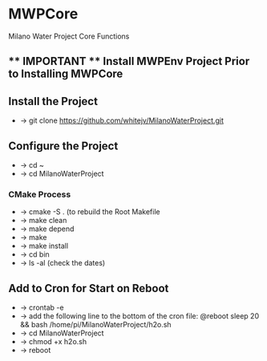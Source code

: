# MWPCore
Milano Water Project Core Functions

## ** IMPORTANT ** Install MWPEnv Project Prior to Installing MWPCore

## Install the Project
- -> git clone https://github.com/whitejv/MilanoWaterProject.git

## Configure the Project
- -> cd ~
- -> cd MilanoWaterProject
  
### CMake Process
- -> cmake -S . (to rebuild the Root Makefile
- -> make clean
- -> make depend
- -> make
- -> make install
- -> cd bin
- -> ls -al (check the dates)

## Add to Cron for Start on Reboot
- -> crontab -e
- -> add the following line to the bottom of the cron file: @reboot sleep 20 && bash /home/pi/MilanoWaterProject/h2o.sh
- -> cd MilanoWaterProject
- -> chmod +x h2o.sh
- -> reboot